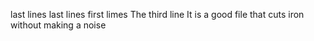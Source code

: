 last lines
last lines
first limes
The third line
It is a good file that cuts iron without making a noise
